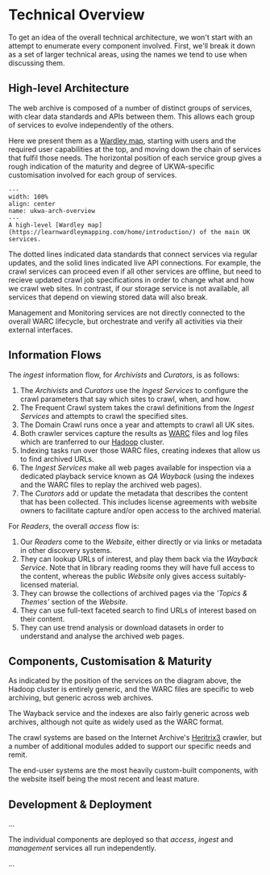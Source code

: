 # Technical Overview

To get an idea of the overall technical architecture, we won't start with an attempt to enumerate every component involved. First, we'll break it down as a set of larger technical areas, using the names we tend to use when discussing them.

## High-level Architecture

The web archive is composed of a number of distinct groups of services, with clear data standards and APIs between them. This allows each group of services to evolve independently of the others.

Here we present them as a [Wardley map](https://learnwardleymapping.com/home/introduction/), starting with users and the required user capabilities at the top, and moving down the chain of services that fulfil those needs. The horizontal position of each service group gives a rough indication of the maturity and degree of UKWA-specific customisation involved for each group of services.

```{figure} ../maps/ukwa-arch-overview-Overview.svg
---
width: 100%
align: center
name: ukwa-arch-overview
---
A high-level [Wardley map](https://learnwardleymapping.com/home/introduction/) of the main UK services.
```

The dotted lines indicated data standards that connect services via regular updates, and the solid lines indicated live API connections. For example, the crawl services can proceed even if all other services are offline, but need to recieve updated crawl job specifications in order to change what and how we crawl web sites. In contrast, if our storage service is not available, all services that depend on viewing stored data will also break.

Management and Monitoring services are not directly connected to the overall WARC lifecycle, but orchestrate and verify all activities via their external interfaces.

## Information Flows

The _ingest_ information flow, for _Archivists_ and _Curators_, is as follows:

1. The _Archivists_ and _Curators_ use the _Ingest Services_ to configure the crawl parameters that say which sites to crawl, when, and how.
2. The Frequent Crawl system takes the crawl definitions from the _Ingest Services_ and attempts to crawl the specified sites.
3. The Domain Crawl runs once a year and attempts to crawl all UK sites.
4. Both crawler services capture the results as [WARC](https://iipc.github.io/warc-specifications/specifications/warc-format/warc-1.1/) files and log files which are tranferred to our [Hadoop](https://en.wikipedia.org/wiki/Apache_Hadoop) cluster.
5. Indexing tasks run over those WARC files, creating indexes that allow us to find archived URLs.
6. The _Ingest Services_ make all web pages available for inspection via a dedicated playback service known as _QA Wayback_ (using the indexes and the WARC files to replay the archived web pages).
7. The _Curators_ add or update the metadata that describes the content that has been collected. This includes license agreements with website owners to facilitate capture and/or open access to the archived material.

For _Readers_, the overall _access_ flow is:

1. Our _Readers_ come to the _Website_, either directly or via links or metadata in other discovery systems.
2. They can lookup URLs of interest, and play them back via the _Wayback Service_. Note that in library reading rooms they will have full access to the content, whereas the public _Website_ only gives access suitably-licensed material.
3. They can browse the collections of archived pages via the _'Topics & Themes'_ section of the _Website_.
4. They can use full-text faceted search to find URLs of interest based on their content.
5. They can use trend analysis or download datasets in order to understand and analyse the archived web pages.

## Components, Customisation & Maturity

As indicated by the position of the services on the diagram above, the Hadoop cluster is entirely generic, and the WARC files are specific to web archiving, but generic across web archives.

The Wayback service and the indexes are also fairly generic across web archives, although not quite as widely used as the WARC format.

The crawl systems are based on the Internet Archive's [Heritrix3](https://github.com/internetarchive/heritrix3) crawler, but a number of additional modules added to support our specific needs and remit.

The end-user systems are the most heavily custom-built components, with the website itself being the most recent and least mature.

## Development & Deployment

...

The individual components are deployed so that _access_, _ingest_ and _management_ services all run independently.

...
